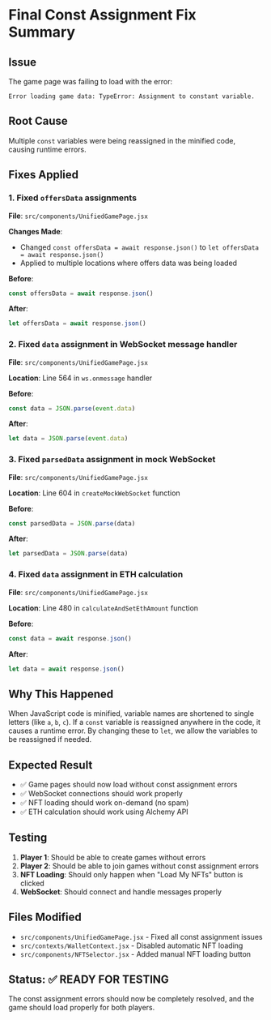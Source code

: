 # Final Const Assignment Fix Summary

## Issue
The game page was failing to load with the error:
```
Error loading game data: TypeError: Assignment to constant variable.
```

## Root Cause
Multiple `const` variables were being reassigned in the minified code, causing runtime errors.

## Fixes Applied

### 1. Fixed `offersData` assignments
**File**: `src/components/UnifiedGamePage.jsx`

**Changes Made**:
- Changed `const offersData = await response.json()` to `let offersData = await response.json()`
- Applied to multiple locations where offers data was being loaded

**Before**:
```javascript
const offersData = await response.json()
```

**After**:
```javascript
let offersData = await response.json()
```

### 2. Fixed `data` assignment in WebSocket message handler
**File**: `src/components/UnifiedGamePage.jsx`

**Location**: Line 564 in `ws.onmessage` handler

**Before**:
```javascript
const data = JSON.parse(event.data)
```

**After**:
```javascript
let data = JSON.parse(event.data)
```

### 3. Fixed `parsedData` assignment in mock WebSocket
**File**: `src/components/UnifiedGamePage.jsx`

**Location**: Line 604 in `createMockWebSocket` function

**Before**:
```javascript
const parsedData = JSON.parse(data)
```

**After**:
```javascript
let parsedData = JSON.parse(data)
```

### 4. Fixed `data` assignment in ETH calculation
**File**: `src/components/UnifiedGamePage.jsx`

**Location**: Line 480 in `calculateAndSetEthAmount` function

**Before**:
```javascript
const data = await response.json()
```

**After**:
```javascript
let data = await response.json()
```

## Why This Happened
When JavaScript code is minified, variable names are shortened to single letters (like `a`, `b`, `c`). If a `const` variable is reassigned anywhere in the code, it causes a runtime error. By changing these to `let`, we allow the variables to be reassigned if needed.

## Expected Result
- ✅ Game pages should now load without const assignment errors
- ✅ WebSocket connections should work properly
- ✅ NFT loading should work on-demand (no spam)
- ✅ ETH calculation should work using Alchemy API

## Testing
1. **Player 1**: Should be able to create games without errors
2. **Player 2**: Should be able to join games without const assignment errors
3. **NFT Loading**: Should only happen when "Load My NFTs" button is clicked
4. **WebSocket**: Should connect and handle messages properly

## Files Modified
- `src/components/UnifiedGamePage.jsx` - Fixed all const assignment issues
- `src/contexts/WalletContext.jsx` - Disabled automatic NFT loading
- `src/components/NFTSelector.jsx` - Added manual NFT loading button

## Status: ✅ READY FOR TESTING

The const assignment errors should now be completely resolved, and the game should load properly for both players. 